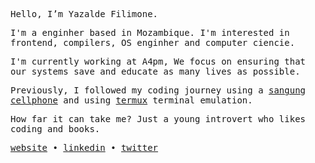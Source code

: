 <samp>
 
Hello, I’m Yazalde Filimone.

I'm a enginher based in Mozambique. I'm interested in frontend, compilers, OS enginher and computer ciencie.

I'm currently working at A4pm, We focus on ensuring that our systems save and educate as many lives as possible.

Previously, I followed my coding journey using a [sangung cellphone](https://www.samsung.com/ph/smartphones/others/galaxy-grand-prime-white-8gb-sm-g530hzwdxtc/)  and using [termux](https://termux.dev/en/) terminal emulation.

How far it can take me? Just a young introvert who likes coding and books.
</samp>
<p align="enter">
    <samp>
    <a href="https://yazaldefilimone.com">website</a> • 
    <a href="https://www.linkedin.com/in/yazalde-filimone">linkedin</a> • 
    <a href="https://twitter.com/yazaldefilimone">twitter</a>
    </samp>
    </p>
